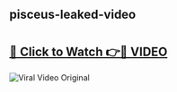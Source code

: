 ## pisceus-leaked-video 

# <h2><a href="http://freeplayer.one?title=pisceus-leaked-video&ref=21J">🔗 Click to Watch 👉🔴 VIDEO</a></h2>

<a href="http://freeplayer.one?title=pisceus-leaked-video&ref=21J" rel="nofollow" data-target="animated-image.originalLink"><img src="https://i.ibb.co.com/xMMVF88/686577567.gif" alt="Viral Video Original" style="max-width: 100%; display: inline-block;" data-target="animated-image.originalImage"></a>

